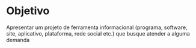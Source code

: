 

# Objetivo

Apresentar um projeto de ferramenta informacional (programa, software, site, aplicativo, plataforma, rede social etc.) que busque atender a alguma demanda 

